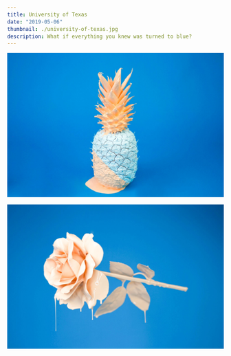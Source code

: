 ```yaml
---
title: University of Texas
date: "2019-05-06"
thumbnail: ./university-of-texas.jpg
description: What if everything you knew was turned to blue?
---
```


![It's all blue](./cody-davis-253925-unsplash.jpg)

![It's all blue](./cody-davis-259003-unsplash.jpg)
